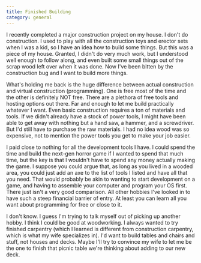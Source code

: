 ```yaml
---
title: Finished Building
category: general
---
```

I recently completed a major construction project on my house. I don't do construction. I used to play with all the construction toys and erector sets when I was a kid, so I have an idea how to build some things. But this was a piece of my house. Granted, I didn't do very much work, but I understood well enough to follow along, and even built some small things out of the scrap wood left over when it was done. Now I've been bitten by the construction bug and I want to build more things.

What's holding me back is the huge difference between actual construction and virtual construction (programming). One is free most of the time and the other is definitely NOT free. There are a plethora of free tools and hosting options out there. Far and enough to let me build practically whatever I want. Even basic construction requires a ton of materials and tools. If we didn't already have a stock of power tools, I might have been able to get away with nothing but a hand saw, a hammer, and a screwdriver. But I'd still have to purchase the raw materials. I had no idea wood was so expensive, not to mention the power tools you get to make your job easier.

I paid close to nothing for all the development tools I have. I could spend the time and build the next-gen horror game if I wanted to spend that much time, but the key is that I wouldn't have to spend any money actually making the game. I suppose you could argue that, as long as you lived in a wooded area, you could just add an axe to the list of tools I listed and have all that you need. That would probably be akin to wanting to start development on a game, and having to assemble your computer and program your OS first. There just isn't a very good comparison. All other hobbies I've looked in to have such a steep financial barrier of entry. At least you can learn all you want about programming for free or close to it.

I don't know. I guess I'm trying to talk myself out of picking up another hobby. I think I could be good at woodworking. I always wanted to try finished carpentry (which I learned is different from construction carpentry, which is what my wife specializes in). I'd want to build tables and chairs and stuff, not houses and decks. Maybe I'll try to convince my wife to let me be the one to finish that picnic table we're thinking about adding to our new deck.